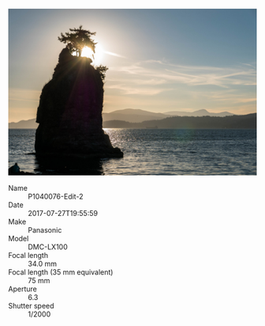 [![P1040076-Edit-2](/photos/hd/P1040076-Edit-2.jpg)](/photos/full/P1040076-Edit-2.jpg?raw=true)

<dl>
  <dt>Name</dt>
  <dd>P1040076-Edit-2</dd>
  <dt>Date</dt>
  <dd>2017-07-27T19:55:59</dd>
  <dt>Make</dt>
  <dd>Panasonic</dd>
  <dt>Model</dt>
  <dd>DMC-LX100</dd>
  <dt>Focal length</dt>
  <dd>34.0 mm</dd>
  <dt>Focal length (35 mm equivalent)</dt>
  <dd>75 mm</dd>
  <dt>Aperture</dt>
  <dd>6.3</dd>
  <dt>Shutter speed</dt>
  <dd>1/2000</dd>
</dl>
